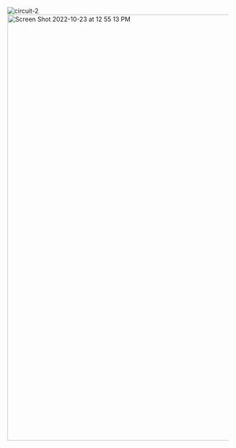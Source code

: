 ![circuit-2](https://user-images.githubusercontent.com/66687154/197405052-4d6df6de-614c-4e9f-afec-8ca929dfe268.png)
<img width="971" alt="Screen Shot 2022-10-23 at 12 55 13 PM" src="https://user-images.githubusercontent.com/66687154/197405070-23c96cce-6638-4069-bfd5-5c33db27e473.png">
